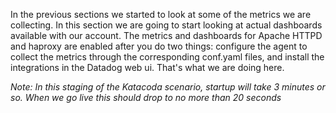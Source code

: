 In the previous sections we started to look at some of the metrics we are collecting. In this section we are going to start looking at actual dashboards available with our account. The metrics and dashboards for Apache HTTPD and haproxy are enabled after you do two things: configure the agent to collect the metrics through the corresponding conf.yaml files, and install the integrations in the Datadog web ui. That's what we are doing here.


*Note: In this staging of the Katacoda scenario, startup will take 3 minutes or so. When we go live this should drop to no more than 20 seconds*